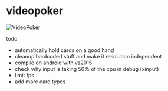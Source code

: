 # videopoker

![VideoPoker](https://github.com/neo2buha/videopoker/docs/poker.png)

todo
- automatically hold cards on a good hand 
- cleanup hardcoded stuff and make it resolution independent
- compile on android with vs2015
- check why input is taking 50% of the cpu in debug (xinput)
- limit fps 
- add more card types
